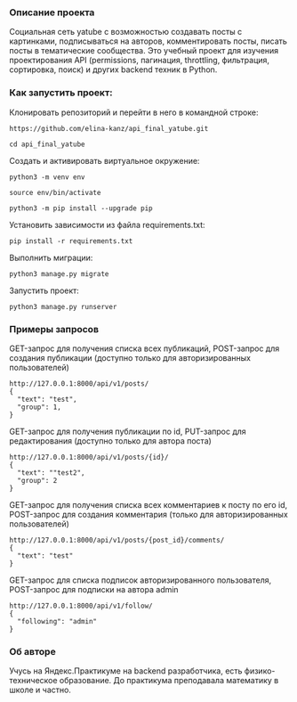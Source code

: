 ### Описание проекта

Социальная сеть yatube с возможностью создавать посты с картинками, подписываться на авторов, 
комментировать посты, писать посты в тематические сообщества. Это учебный проект для изучения проектирования API (permissions, пагинация, throttling, 
фильтрация, сортировка, поиск) и других backend техник в Python. 

### Как запустить проект:

Клонировать репозиторий и перейти в него в командной строке:

```
https://github.com/elina-kanz/api_final_yatube.git
```

```
cd api_final_yatube
```

Cоздать и активировать виртуальное окружение:

```
python3 -m venv env
```

```
source env/bin/activate
```

```
python3 -m pip install --upgrade pip
```

Установить зависимости из файла requirements.txt:

```
pip install -r requirements.txt
```

Выполнить миграции:

```
python3 manage.py migrate
```

Запустить проект:

```
python3 manage.py runserver
```

### Примеры запросов

GET-запрос для получения списка всех публикаций, POST-запрос для создания публикации (доступно только для авторизированных пользователей) 
```
http://127.0.0.1:8000/api/v1/posts/
{
  "text": "test",
  "group": 1,
}
```

GET-запрос для получения публикации по id, PUT-запрос для редактирования (доступно только для автора поста)

```
http://127.0.0.1:8000/api/v1/posts/{id}/
{
  "text": ""test2",
  "group": 2
}
```

GET-запрос для получения списка всех комментариев к посту по его id, POST-запрос для создания комментария 
(только для авторизированных пользователей)

```
http://127.0.0.1:8000/api/v1/posts/{post_id}/comments/
{
  "text": "test"
}
```

GET-запрос для списка подписок авторизированного пользователя, POST-запрос для подписки на автора admin

```
http://127.0.0.1:8000/api/v1/follow/
{
  "following": "admin"
}
```

### Об авторе
Учусь на Яндекс.Практикуме на backend разработчика, есть физико-техническое образование. До практикума преподавала математику в школе и частно. 
